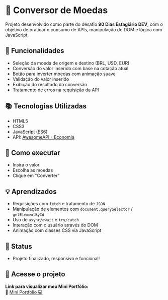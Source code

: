 # 💱 Conversor de Moedas

Projeto desenvolvido como parte do desafio **90 Dias Estagiário DEV**, com o objetivo de praticar o consumo de APIs, manipulação do DOM e lógica com JavaScript.

## 🧩 Funcionalidades

- Seleção da moeda de origem e destino (BRL, USD, EUR)
- Conversão do valor inserido com base na cotação atual
- Botão para inverter moedas com animação suave
- Validação do valor inserido
- Exibição do resultado da conversão
- Tratamento de erros na requisição da API

## 📚 Tecnologias Utilizadas

- HTML5
- CSS3
- JavaScript (ES6)
- API: [AwesomeAPI - Economia](https://docs.awesomeapi.com.br/api-de-moedas)

## 🚀 Como executar

- Insira o valor
- Escolha as moedas
- Clique em "Converter"

## 💡 Aprendizados

- Requisições com `fetch` e tratamento de `JSON`
- Manipulação de elementos com `document.querySelector` / `getElementById`
- Uso de `async/await` e `try/catch`
- Interação com o usuário através do DOM
- Animação com classes CSS via JavaScript

## 📌 Status
- Projeto finalizado, responsivo e funcional!  

## 🔗 Acesse o projeto



**Link para visualizar meu Mini Portfólio:**  
🔗 [Mini Portfólio 💻](https://thiagogosilva.github.io/desafio-90dias-dev/)
